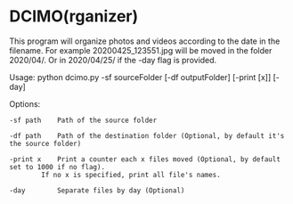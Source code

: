 # DCIMO(rganizer)
This program will organize photos and videos according to the date in the filename. For example 20200425_123551.jpg will be moved in the folder 2020/04/. Or in 2020/04/25/ if the -day flag is provided.

Usage: python dcimo.py -sf sourceFolder [-df outputFolder]  [-print [x]]  [-day]

Options:

	-sf path	Path of the source folder

	-df path	Path of the destination folder (Optional, by default it's the source folder)

	-print x	Print a counter each x files moved (Optional, by default set to 1000 if no flag). 
			If no x is specified, print all file's names.

	-day		Separate files by day (Optional)
